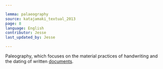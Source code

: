 ```yaml
---

lemma: palaeography
source: katajamaki_textual_2013
page: 8
language: English
contributor: Jesse
last_updated_by: Jesse

---
```

Paleography, which focuses on the material practices of handwriting and the dating of written [documents](document.html).

